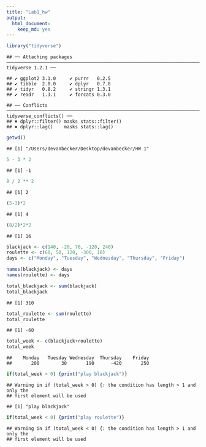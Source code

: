 ```yaml
---
title: "Lab1_hw"
output: 
  html_document: 
    keep_md: yes
---
```



```r
library("tidyverse")
```

```
## ── Attaching packages ─────────────────────────────────────────────────────────────────────────────── tidyverse 1.2.1 ──
```

```
## ✔ ggplot2 3.1.0     ✔ purrr   0.2.5
## ✔ tibble  2.0.0     ✔ dplyr   0.7.8
## ✔ tidyr   0.8.2     ✔ stringr 1.3.1
## ✔ readr   1.3.1     ✔ forcats 0.3.0
```

```
## ── Conflicts ────────────────────────────────────────────────────────────────────────────────── tidyverse_conflicts() ──
## ✖ dplyr::filter() masks stats::filter()
## ✖ dplyr::lag()    masks stats::lag()
```


```r
getwd()
```

```
## [1] "/Users/devanbecker/Desktop/devanbecker/HW 1"
```


```r
5 - 3 * 2
```

```
## [1] -1
```


```r
8 / 2 ** 2
```

```
## [1] 2
```


```r
(5-3)*2
```

```
## [1] 4
```


```r
(8/2)*2*2
```

```
## [1] 16
```


```r
blackjack <- c(140, -20, 70, -120, 240)
roulette <- c(60, 50, 120, -300, 10)
days <- c("Monday", "Tuesday", "Wednesday", "Thursday", "Friday")
```


```r
names(blackjack) <- days
names(roulette) <- days
```


```r
total_blackjack <- sum(blackjack)
total_blackjack
```

```
## [1] 310
```


```r
total_roulette <- sum(roulette)
total_roulette
```

```
## [1] -60
```


```r
total_week <- c(blackjack+roulette)
total_week
```

```
##    Monday   Tuesday Wednesday  Thursday    Friday 
##       200        30       190      -420       250
```


```r
if(total_week > 0) {print("play blackjack")}
```

```
## Warning in if (total_week > 0) {: the condition has length > 1 and only the
## first element will be used
```

```
## [1] "play blackjack"
```

```r
if(total_week < 0) {print("play roulette")}
```

```
## Warning in if (total_week < 0) {: the condition has length > 1 and only the
## first element will be used
```





